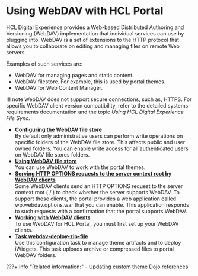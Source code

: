 # Using WebDAV with HCL Portal

HCL Digital Experience provides a Web-based Distributed Authoring and Versioning \(WebDAV\) implementation that individual services can use by plugging into. WebDAV is a set of extensions to the HTTP protocol that allows you to collaborate on editing and managing files on remote Web servers.

Examples of such services are:

-   WebDAV for managing pages and static content.
-   WebDAV filestore. For example, this is used by portal themes.
-   WebDAV for Web Content Manager.

!!! note
    WebDAV does not support secure connections, such as, HTTPS. For specific WebDAV client version compatibility, refer to the detailed systems requirements documentation and the topic *Using HCL Digital Experience File Sync*.

-   **[Configuring the WebDAV file store](webdav_cfg_filestore.md)**  
By default only administrative users can perform write operations on specific folders of the WebDAV file store. This affects public and user owned folders. You can enable write access for all authenticated users on WebDAV file stores folders.
-   **[Using WebDAV file store](mash_webdav_store.md)**  
You can use WebDAV to work with the portal themes.
-   **[Serving HTTP OPTIONS requests to the server context root by WebDAV clients](webdav_http_options.md)**  
Some WebDAV clients send an HTTP OPTIONS request to the server context root \( / \) to check whether the server supports WebDAV. To support these clients, the portal provides a web application called wp.webdav.options.war that you can enable. This application responds to such requests with a confirmation that the portal supports WebDAV.
-   **[Working with WebDAV clients](webdav_client.md)**  
To use WebDAV for HCL Portal, you must first set up your WebDAV clients.
-   **[Task webdav-deploy-zip-file](csa2r_cfgtsk_webdavdplzip.md)**  
Use this configuration task to manage theme artifacts and to deploy iWidgets. This task uploads archive or compressed files to portal WebDAV folders.


???+ info "Related information:"
    - [Updating custom theme Dojo references](../../../../../deployment/manage/migrate/next_steps/post_mig_activities/development_task/mig_post_dojo.md)

